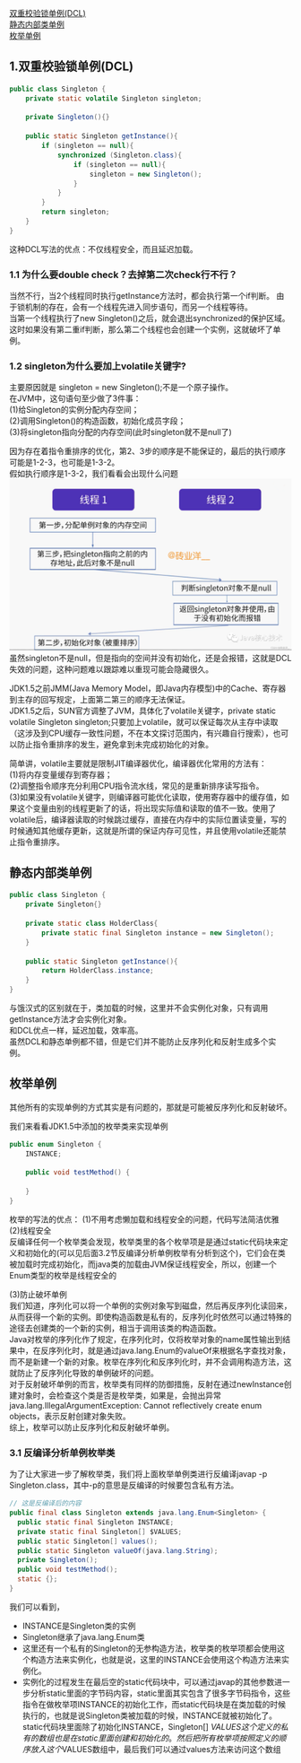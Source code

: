 [双重校验锁单例(DCL)](#双重校验锁单例(DCL))  
[静态内部类单例](#静态内部类单例)  
[枚举单例](#枚举单例)


## 1.双重校验锁单例(DCL) ##
```java
public class Singleton {
    private static volatile Singleton singleton;

    private Singleton(){}
    
    public static Singleton getInstance(){
        if (singleton == null){
            synchronized (Singleton.class){
                if (singleton == null){
                    singleton = new Singleton();
                }
            }
        }
        return singleton;
    }
}
```
这种DCL写法的优点：不仅线程安全，而且延迟加载。

### 1.1 为什么要double check？去掉第二次check行不行？ ###
当然不行，当2个线程同时执行getInstance方法时，都会执行第一个if判断。 由于锁机制的存在，会有一个线程先进入同步语句，而另一个线程等待。  
当第一个线程执行了new Singleton()之后，就会退出synchronized的保护区域。这时如果没有第二重if判断，那么第二个线程也会创建一个实例，这就破坏了单例。

### 1.2 singleton为什么要加上volatile关键字? ###
主要原因就是 singleton = new Singleton();不是一个原子操作。  
在JVM中，这句语句至少做了3件事：  
(1)给Singleton的实例分配内存空间；    
(2)调用Singleton()的构造函数，初始化成员字段；    
(3)将singleton指向分配的内存空间(此时singleton就不是null了)    

因为存在着指令重排序的优化，第2、3步的顺序是不能保证的，最后的执行顺序可能是1-2-3，也可能是1-3-2。  
假如执行顺序是1-3-2，我们看看会出现什么问题
![](../../resources/java/dcl-volatile.png)
虽然singleton不是null，但是指向的空间并没有初始化，还是会报错，这就是DCL失效的问题，这种问题难以跟踪难以重现可能会隐藏很久。

JDK1.5之前JMM(Java Memory Model，即Java内存模型)中的Cache、寄存器到主存的回写规定，上面第二第三的顺序无法保证。  
JDK1.5之后，SUN官方调整了JVM，具体化了volatile关键字，private static volatile Singleton singleton;只要加上volatile，就可以保证每次从主存中读取（这涉及到CPU缓存一致性问题，不在本文探讨范围内，有兴趣自行搜索），也可以防止指令重排序的发生，避免拿到未完成初始化的对象。

简单讲，volatile主要就是限制JIT编译器优化，编译器优化常用的方法有：  
(1)将内存变量缓存到寄存器；  
(2)调整指令顺序充分利用CPU指令流水线，常见的是重新排序读写指令。  
(3)如果没有volatile关键字，则编译器可能优化读取，使用寄存器中的缓存值，如果这个变量由别的线程更新了的话，将出现实际值和读取的值不一致。使用了volatile后，编译器读取的时候跳过缓存，直接在内存中的实际位置读变量，写的时候通知其他缓存更新，这就是所谓的保证内存可见性，并且使用volatile还能禁止指令重排序。

## 静态内部类单例 ##
```java
public class Singleton {
    private Singleton{}
 
    private static class HolderClass{
        private static final Singleton instance = new Singleton();
    }
 
    public static Singleton getInstance(){
        return HolderClass.instance;
    }
}
```
与饿汉式的区别就在于，类加载的时候，这里并不会实例化对象，只有调用getInstance方法才会实例化对象。  
和DCL优点一样，延迟加载，效率高。  
虽然DCL和静态单例都不错，但是它们并不能防止反序列化和反射生成多个实例。

## 枚举单例 ##
其他所有的实现单例的方式其实是有问题的，那就是可能被反序列化和反射破坏。

我们来看看JDK1.5中添加的枚举类来实现单例
```java
public enum Singleton {
    INSTANCE;

    public void testMethod() {

    }
}
```
枚举的写法的优点：
(1)不用考虑懒加载和线程安全的问题，代码写法简洁优雅  
(2)线程安全  
反编译任何一个枚举类会发现，枚举类里的各个枚举项是是通过static代码块来定义和初始化的(可以见后面3.2节反编译分析单例枚举有分析到这个)，它们会在类被加载时完成初始化，而java类的加载由JVM保证线程安全，所以，创建一个Enum类型的枚举是线程安全的

(3)防止破坏单例  
我们知道，序列化可以将一个单例的实例对象写到磁盘，然后再反序列化读回来，从而获得一个新的实例。即使构造函数是私有的，反序列化时依然可以通过特殊的途径去创建类的一个新的实例，相当于调用该类的构造函数。  
Java对枚举的序列化作了规定，在序列化时，仅将枚举对象的name属性输出到结果中，在反序列化时，就是通过java.lang.Enum的valueOf来根据名字查找对象，而不是新建一个新的对象。枚举在序列化和反序列化时，并不会调用构造方法，这就防止了反序列化导致的单例破坏的问题。  
对于反射破坏单例的而言，枚举类有同样的防御措施，反射在通过newInstance创建对象时，会检查这个类是否是枚举类，如果是，会抛出异常java.lang.IllegalArgumentException: Cannot reflectively create enum objects，表示反射创建对象失败。  
综上，枚举可以防止反序列化和反射破坏单例。

### 3.1 反编译分析单例枚举类 ###
为了让大家进一步了解枚举类，我们将上面枚举单例类进行反编译javap -p Singleton.class，其中-p的意思是反编译的时候要包含私有方法。
```java
// 这是反编译后的内容
public final class Singleton extends java.lang.Enum<Singleton> {
  public static final Singleton INSTANCE;
  private static final Singleton[] $VALUES;
  public static Singleton[] values();
  public static Singleton valueOf(java.lang.String);
  private Singleton();
  public void testMethod();
  static {};
}
```
我们可以看到，
- INSTANCE是Singleton类的实例
- Singleton继承了java.lang.Enum类
- 这里还有一个私有的Singleton的无参构造方法，枚举类的枚举项都会使用这个构造方法来实例化，也就是说，这里的INSTANCE会使用这个构造方法来实例化。
- 实例化的过程发生在最后空的static代码块中，可以通过javap的其他参数进一步分析static里面的字节码内容，static里面其实包含了很多字节码指令，这些指令在做枚举项INSTANCE的初始化工作，而static代码块是在类加载的时候执行的，也就是说Singleton类被加载的时候，INSTANCE就被初始化了。static代码块里面除了初始化INSTANCE，Singleton[] $VALUES这个定义的私有的数组也是在static里面创建和初始化的。然后把所有枚举项按照定义的顺序放入这个$VALUES数组中，最后我们可以通过values方法来访问这个数组